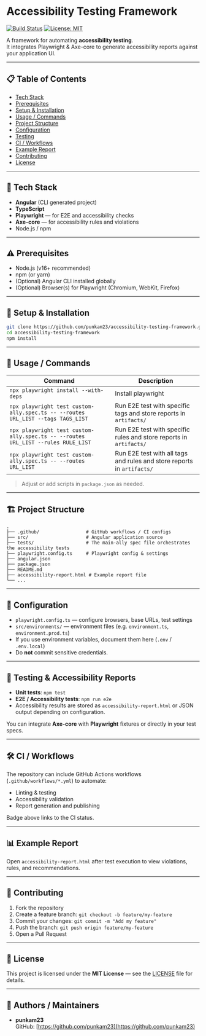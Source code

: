 # Accessibility Testing Framework

[![Build Status](https://github.com/punkam23/accessibility-testing-framework/actions/workflows/ci.yml/badge.svg)](https://github.com/punkam23/accessibility-testing-framework/actions)
[![License: MIT](https://img.shields.io/badge/License-MIT-blue.svg)](LICENSE)

A framework for automating **accessibility testing**.  
It integrates Playwright & Axe-core to generate accessibility reports against your application UI.

---

## 📋 Table of Contents

- [Tech Stack](#tech-stack)
- [Prerequisites](#prerequisites)
- [Setup & Installation](#setup--installation)
- [Usage / Commands](#usage--commands)
- [Project Structure](#project-structure)
- [Configuration](#configuration)
- [Testing](#testing)
- [CI / Workflows](#ci--workflows)
- [Example Report](#example-report)
- [Contributing](#contributing)
- [License](#license)

---

## 🧰 Tech Stack

- **Angular** (CLI generated project)
- **TypeScript**
- **Playwright** — for E2E and accessibility checks
- **Axe-core** — for accessibility rules and violations
- Node.js / npm

---

## ⚠️ Prerequisites

- Node.js (v16+ recommended)
- npm (or yarn)
- (Optional) Angular CLI installed globally
- (Optional) Browser(s) for Playwright (Chromium, WebKit, Firefox)

---

## 🔧 Setup & Installation

```bash
git clone https://github.com/punkam23/accessibility-testing-framework.git
cd accessibility-testing-framework
npm install
```

---

## 🚀 Usage / Commands

| Command                                                                          | Description                                                            |
|----------------------------------------------------------------------------------|------------------------------------------------------------------------|
| `npx playwright install --with-deps`                                             | Install playwright                                                     |
| `npx playwright test custom-ally.spec.ts -- --routes URL_LIST --tags TAGS_LIST`  | Run E2E test with specific tags and store reports in `artifacts/`      |
| `npx playwright test custom-ally.spec.ts -- --routes URL_LIST --rules RULE_LIST` | Run E2E test with specific rules and store reports in `artifacts/`     |
| `npx playwright test custom-ally.spec.ts -- --routes URL_LIST`                   | Run E2E test with all tags and rules and store reports in `artifacts/` |

> Adjust or add scripts in `package.json` as needed.

---

## 🏗 Project Structure

```
.
├── .github/                 # GitHub workflows / CI configs
├── src/                     # Angular application source
├── tests/                   # The main-ally spec file orchestrates the accessibility tests
├── playwright.config.ts     # Playwright config & settings
├── angular.json
├── package.json
├── README.md
├── accessibility-report.html # Example report file
└── ...
```

---

## 🔧 Configuration

- `playwright.config.ts` — configure browsers, base URLs, test settings
- `src/environments/` — environment files (e.g. `environment.ts`, `environment.prod.ts`)
- If you use environment variables, document them here (`.env` / `.env.local`)
- Do **not** commit sensitive credentials.

---

## 🧪 Testing & Accessibility Reports

- **Unit tests**: `npm test`
- **E2E / Accessibility tests**: `npm run e2e`
- Accessibility results are stored as `accessibility-report.html` or JSON output depending on configuration.

You can integrate **Axe-core** with **Playwright** fixtures or directly in your test specs.

---

## 🛠 CI / Workflows

The repository can include GitHub Actions workflows (`.github/workflows/*.yml`) to automate:

- Linting & testing
- Accessibility validation
- Report generation and publishing

Badge above links to the CI status.

---

## 📊 Example Report

Open `accessibility-report.html` after test execution to view violations, rules, and recommendations.

---

## 🤝 Contributing

1. Fork the repository  
2. Create a feature branch: `git checkout -b feature/my-feature`  
3. Commit your changes: `git commit -m "Add my feature"`  
4. Push the branch: `git push origin feature/my-feature`  
5. Open a Pull Request

---

## 📝 License

This project is licensed under the **MIT License** — see the [LICENSE](LICENSE) file for details.

---

## 👤 Authors / Maintainers

- **punkam23**  
  GitHub: [https://github.com/punkam23](https://github.com/punkam23)
